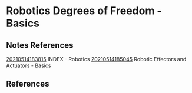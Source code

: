 ---
---
# Robotics Degrees of Freedom - Basics

## Notes References

[20210514183815](/notes/20210514183815) INDEX - Robotics [20210514185045](/notes/20210514185045) Robotic
Effectors and Actuators - Basics

## References
